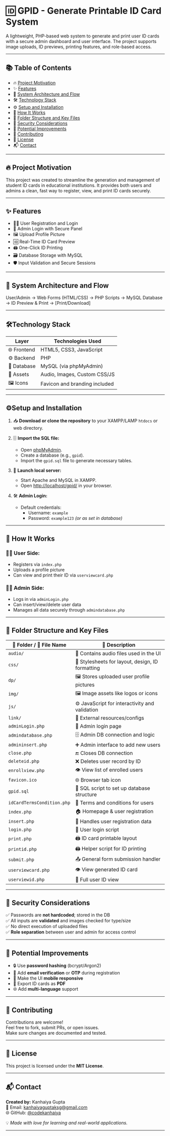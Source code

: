 # 🆔 GPID - Generate Printable ID Card System

A lightweight, PHP-based web system to generate and print user ID cards with a secure admin dashboard and user interface. The project supports image uploads, ID previews, printing features, and role-based access.

---

## 📚 Table of Contents

- 🔥 [Project Motivation](#-project-motivation)
- ✨ [Features](#-features)
- 🧠 [System Architecture and Flow](#-system-architecture-and-flow)
- 🛠️ [Technology Stack](#technology-stack)
- ⚙️ [Setup and Installation](#setup-and-installation)
- 🔄 [How It Works](#-how-it-works)
- 📁 [Folder Structure and Key Files](#-folder-structure-and-key-files)
- 🔐 [Security Considerations](#-security-considerations)
- 🚀 [Potential Improvements](#-potential-improvements)
- 🤝 [Contributing](#-contributing)
- 📄 [License](#-license)
- 📬 [Contact](#-contact)

---

## 🔥 Project Motivation

This project was created to streamline the generation and management of student ID cards in educational institutions. It provides both users and admins a clean, fast way to register, view, and print ID cards securely.

---

## ✨ Features

- 🧑‍💻 User Registration and Login  
- 🔑 Admin Login with Secure Panel  
- 🖼️ Upload Profile Picture  
- 🆔 Real-Time ID Card Preview  
- 🖨️ One-Click ID Printing  
- 🗃️ Database Storage with MySQL  
- 🛡️ Input Validation and Secure Sessions  

---

## 🧠 System Architecture and Flow
  User/Admin
→ Web Forms (HTML/CSS)
→ PHP Scripts
→ MySQL Database
→ ID Preview & Print
→ [Print/Download]

---

## 🛠Technology Stack

| Layer       | Technologies Used               |
|------------|----------------------------------|
| 🌐 Frontend | HTML5, CSS3, JavaScript          |
| ⚙️ Backend  | PHP                              |
| 🧠 Database | MySQL (via phpMyAdmin)           |
| 🧩 Assets   | Audio, Images, Custom CSS/JS     |
| 🖼️ Icons    | Favicon and branding included    |

---

## ⚙Setup and Installation

1. 📥 **Download or clone the repository** to your XAMPP/LAMP `htdocs` or web directory.
2. 🗄️ **Import the SQL file:**
   - Open [phpMyAdmin](http://localhost/phpmyadmin).
   - Create a database (e.g., `gpid`).
   - Import the `gpid.sql` file to generate necessary tables.
3. 🔌 **Launch local server:**
   - Start Apache and MySQL in XAMPP.
   - Open [http://localhost/gpid/](http://localhost/gpid/) in your browser.

4. 🛠️ **Admin Login:**
   - Default credentials:
     - Username: `example`
     - Password: `example123` *(or as set in database)*

---

## 🔄 How It Works

### 🧑‍🎓 User Side:
- Registers via `index.php`
- Uploads a profile picture
- Can view and print their ID via `userviewcard.php`

### 👨‍💼 Admin Side:
- Logs in via `adminLogin.php`
- Can insert/view/delete user data
- Manages all data securely through `admindatabase.php`

---

## 📁 Folder Structure and Key Files

| 📂 Folder / 📝 File Name     | 📄 Description                                   |
|-----------------------------|--------------------------------------------------|
| `audio/`                    | 🎵 Contains audio files used in the UI          |
| `css/`                      | 🎨 Stylesheets for layout, design, ID formatting|
| `dp/`                       | 🖼️ Stores uploaded user profile pictures        |
| `img/`                      | 🖼️ Image assets like logos or icons             |
| `js/`                       | ⚙️ JavaScript for interactivity and validation  |
| `link/`                     | 🔗 External resources/configs                   |
| `adminLogin.php`            | 🔑 Admin login page                             |
| `admindatabase.php`         | 🗄️ Admin DB connection and logic                |
| `admininsert.php`           | ➕ Admin interface to add new users              |
| `close.php`                 | 🔚 Closes DB connection                         |
| `deleteid.php`              | ❌ Deletes user record by ID                    |
| `enrollview.php`            | 👁️ View list of enrolled users                 |
| `favicon.ico`               | 🌐 Browser tab icon                            |
| `gpid.sql`                  | 💾 SQL script to set up database structure      |
| `idCardTermsCondition.php`  | 📕 Terms and conditions for users               |
| `index.php`                 | 🏠 Homepage & user registration                 |
| `insert.php`                | 📝 Handles user registration data               |
| `login.php`                 | 🔐 User login script                            |
| `print.php`                 | 🖨️ ID card printable layout                    |
| `printid.php`               | 🖨️ Helper script for ID printing               |
| `submit.php`                | 📤 General form submission handler              |
| `userviewcard.php`          | 👁️ View generated ID card                      |
| `userviewid.php`            | 🧾 Full user ID view                            |

---

## 🔐 Security Considerations

✅ Passwords are **not hardcoded**; stored in the DB  
✅ All inputs are **validated** and images checked for type/size  
✅ No direct execution of uploaded files  
✅ **Role separation** between user and admin for access control  

---

## 🚀 Potential Improvements

- 🔒 Use **password hashing** (bcrypt/Argon2)
- 📧 Add **email verification** or **OTP** during registration
- 📱 Make the UI **mobile responsive**
- 📄 Export ID cards as **PDF**
- 🌐 Add **multi-language** support

---

## 🤝 Contributing

Contributions are welcome!  
Feel free to fork, submit PRs, or open issues.  
Make sure changes are documented and tested.

---

## 📄 License

This project is licensed under the **MIT License**.  

---

## 📬 Contact

**Created by:** Kanhaiya Gupta  
📧 Email: [kanhaiyaguptaksg@gmail.com](mailto:kanhaiyaguptaksg@gmail.com)  
🌐 GitHub: [@codekanhaiya](https://github.com/codekanhaiya)  

💡 *Made with love for learning and real-world applications.*

---
